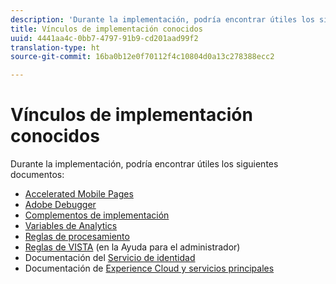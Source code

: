```yaml
---
description: 'Durante la implementación, podría encontrar útiles los siguientes documentos '
title: Vínculos de implementación conocidos
uuid: 4441aa4c-0bb7-4797-91b9-cd201aad99f2
translation-type: ht
source-git-commit: 16ba0b12e0f70112f4c10804d0a13c278388ecc2

---
```



# Vínculos de implementación conocidos

Durante la implementación, podría encontrar útiles los siguientes documentos:

* [Accelerated Mobile Pages](/help/implement/js-implementation/accelerated-mobile-pages.md)
* [Adobe Debugger](/help/implement/impl-testing/debugger.md)
* [Complementos de implementación](/help/implement/js-implementation/plugins/impl-plugins.md)
* [Variables de Analytics](/help/implement/js-implementation/c-variables/sc-variables.md)
* [Reglas de procesamiento](https://marketing.adobe.com/resources/help/es_ES/reference/processing_rules.html)
* [Reglas de VISTA](https://marketing.adobe.com/resources/help/en_US/reference/VISTA.html) (en la Ayuda para el administrador)
* Documentación del [Servicio de identidad](https://marketing.adobe.com/resources/help/es_ES/mcvid/)
* Documentación de [Experience Cloud y servicios principales](https://marketing.adobe.com/resources/help/es_ES/mcloud/core_services.html)

